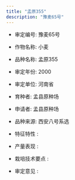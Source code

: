 ```yaml
---
title: "孟原355"
description: "豫麦65号"
---
```

* 审定编号:  豫麦65号

*  作物名称:  小麦

*  品种名称:  孟原355

*  审定年份:  2000

*  审定单位:  河南省

* 育种者:  孟县原种场

*  申请者:  孟县原种场

*  品种来源:  西安八号系选

*  特征特性 : 

 
*  产量表现 : 


*  栽培技术要点 : 


*  审定意见 : 

